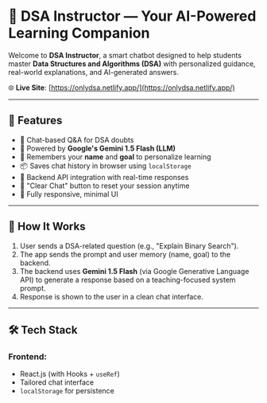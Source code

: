 # 🧠 DSA Instructor — Your AI-Powered Learning Companion

Welcome to **DSA Instructor**, a smart chatbot designed to help students master **Data Structures and Algorithms (DSA)** with personalized guidance, real-world explanations, and AI-generated answers.

🌐 **Live Site**: [https://onlydsa.netlify.app/](https://onlydsa.netlify.app/)

---

## 🚀 Features

- 💬 Chat-based Q&A for DSA doubts  
- 🤖 Powered by **Google's Gemini 1.5 Flash (LLM)**  
- 🧠 Remembers your **name** and **goal** to personalize learning  
- 📦 Saves chat history in browser using `localStorage`  
- 🔄 Backend API integration with real-time responses  
- 🧹 "Clear Chat" button to reset your session anytime  
- 📱 Fully responsive, minimal UI

---

## 🧠 How It Works

1. User sends a DSA-related question (e.g., "Explain Binary Search").
2. The app sends the prompt and user memory (name, goal) to the backend.
3. The backend uses **Gemini 1.5 Flash** (via Google Generative Language API) to generate a response based on a teaching-focused system prompt.
4. Response is shown to the user in a clean chat interface.

---

## 🛠️ Tech Stack

### Frontend:
- React.js (with Hooks + `useRef`)
- Tailored chat interface
- `localStorage` for persistence

